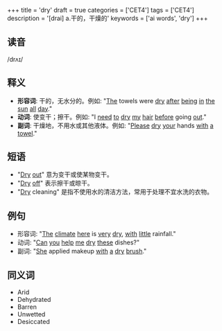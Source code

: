 +++
title = 'dry'
draft = true
categories = ['CET4']
tags = ['CET4']
description = '[drai] a.干的，干燥的'
keywords = ['ai words', 'dry']
+++

## 读音
/drʌɪ/

## 释义
- **形容词**: 干的，无水分的。例如: "[The](/post/the/) towels were [dry](/post/dry/) [after](/post/after/) [being](/post/being/) [in](/post/in/) [the](/post/the/) [sun](/post/sun/) [all](/post/all/) [day](/post/day/)."
- **动词**: 使变干；擦干。例如: "I [need](/post/need/) [to](/post/to/) [dry](/post/dry/) [my](/post/my/) [hair](/post/hair/) [before](/post/before/) going [out](/post/out/)."
- **副词**: 干燥地，不用水或其他液体。例如: "[Please](/post/please/) [dry](/post/dry/) [your](/post/your/) hands [with](/post/with/) [a](/post/a/) [towel](/post/towel/)."

## 短语
- "[Dry](/post/dry/) [out](/post/out/)" 意为变干或使某物变干。
- "[Dry](/post/dry/) [off](/post/off/)" 表示擦干或晾干。
- "[Dry](/post/dry/) cleaning" 是指不使用水的清洁方法，常用于处理不宜水洗的衣物。

## 例句
- 形容词: "[The](/post/the/) [climate](/post/climate/) [here](/post/here/) is [very](/post/very/) [dry](/post/dry/), [with](/post/with/) [little](/post/little/) rainfall."
- 动词: "[Can](/post/can/) [you](/post/you/) [help](/post/help/) [me](/post/me/) [dry](/post/dry/) [these](/post/these/) dishes?"
- 副词: "[She](/post/she/) applied makeup [with](/post/with/) [a](/post/a/) [dry](/post/dry/) [brush](/post/brush/)."

## 同义词
- Arid
- Dehydrated
- Barren
- Unwetted
- Desiccated
